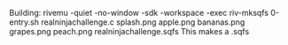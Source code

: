 Building:
rivemu -quiet -no-window -sdk -workspace -exec riv-mksqfs 0-entry.sh realninjachallenge.c splash.png apple.png bananas.png grapes.png peach.png realninjachallenge.sqfs
This makes a .sqfs
